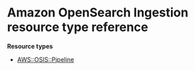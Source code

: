 # Amazon OpenSearch Ingestion resource type reference<a name="AWS_OSIS"></a>

**Resource types**
+ [AWS::OSIS::Pipeline](aws-resource-osis-pipeline.md)
